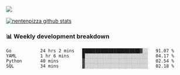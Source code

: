 ### ![](http://img.shields.io/badge/Go-language-blue?style=for-the-badge&logo=appveyor)
[![nentenpizza github stats](https://github-readme-stats.vercel.app/api?username=nentenpizza&count_private=true)](https://github.com/anuraghazra/github-readme-stats)

### 📊 Weekly development breakdown

<!--START_SECTION:waka-->
```text
Go           24 hrs 2 mins   ██████████████████████▓░░   91.07 % 
YAML         1 hr 6 mins     █░░░░░░░░░░░░░░░░░░░░░░░░   04.17 % 
Python       40 mins         ▓░░░░░░░░░░░░░░░░░░░░░░░░   02.54 % 
SQL          34 mins         ▓░░░░░░░░░░░░░░░░░░░░░░░░   02.18 % 
```
<!--END_SECTION:waka-->

